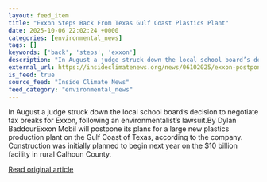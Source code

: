 ```yaml
---
layout: feed_item
title: "Exxon Steps Back From Texas Gulf Coast Plastics Plant"
date: 2025-10-06 22:02:24 +0000
categories: [environmental_news]
tags: []
keywords: ['back', 'steps', 'exxon']
description: "In August a judge struck down the local school board’s decision to negotiate tax breaks for Exxon, following an environmentalist’s lawsuit"
external_url: https://insideclimatenews.org/news/06102025/exxon-postpones-texas-gulf-coast-plastics-plant/
is_feed: true
source_feed: "Inside Climate News"
feed_category: "environmental_news"
---
```


In August a judge struck down the local school board’s decision to negotiate tax breaks for Exxon, following an environmentalist’s lawsuit.By Dylan BaddourExxon Mobil will postpone its plans for a large new plastics production plant on the Gulf Coast of Texas, according to the company. Construction was initially planned to begin next year on the $10 billion facility in rural Calhoun County.

[Read original article](https://insideclimatenews.org/news/06102025/exxon-postpones-texas-gulf-coast-plastics-plant/)

